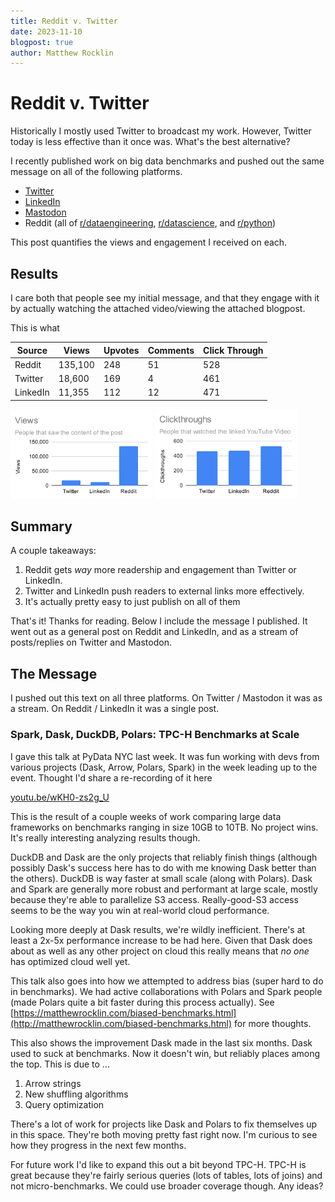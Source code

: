 ```yaml
---
title: Reddit v. Twitter
date: 2023-11-10
blogpost: true
author: Matthew Rocklin
---
```


Reddit v. Twitter
=================

Historically I mostly used Twitter to broadcast my work.
However, Twitter today is less effective than it once was.
What's the best alternative?

I recently published work on big data benchmarks and pushed out the same
message on all of the following platforms.

-  [Twitter](https://twitter.com/mrocklin/status/1721879714871316512)
-  [LinkedIn](https://www.linkedin.com/posts/mrocklin_spark-dask-duckdb-polars-tpc-h-benchmarks-activity-7127650276966113280-4DTf?utm_source=share&utm_medium=member_desktop)
-  [Mastodon](https://fosstodon.org/@mrocklin/111369552234850135)
-  Reddit (all of
   [r/dataengineering](https://www.reddit.com/r/dataengineering/comments/17puedp/spark_dask_duckdb_polars_tpch_benchmarks_at_scale/),
   [r/datascience](https://www.reddit.com/r/datascience/comments/17qm6ob/spark_dask_duckdb_polars_tpch_benchmarks_at_scale/), and
   [r/python](https://www.reddit.com/r/Python/comments/17pwxfn/spark_dask_duckdb_polars_tpch_benchmarks_at_scale/))

This post quantifies the views and engagement I received on each.

Results
-------

I care both that people see my initial message, and that they engage with it by
actually watching the attached video/viewing the attached blogpost.

This is what


| Source     | Views      | Upvotes      | Comments       | Click Through  |
| ---------- | ---------- | ------------ | -------------- | -------------- |
| Reddit     |    135,100 |  248         |    51          |    528         |
| Twitter    |     18,600 |  169         |     4          |    461         |
| LinkedIn   |     11,355 |  112         |    12          |    471         |


<img src="images/social-views.svg" width="45%"/>
<img src="images/social-clickthroughs.svg" width="45%"/>

Summary
-------

A couple takeaways:

1.  Reddit gets *way* more readership and engagement than Twitter or LinkedIn.
2.  Twitter and LinkedIn push readers to external links more effectively.
3.  It's actually pretty easy to just publish on all of them

That's it!  Thanks for reading.  Below I include the message I published.  It
went out as a general post on Reddit and LinkedIn, and as a stream of
posts/replies on Twitter and Mastodon.


The Message
-----------

I pushed out this text on all three platforms.  On Twitter / Mastodon it was as
a stream.  On Reddit / LinkedIn it was a single post.

### Spark, Dask, DuckDB, Polars: TPC-H Benchmarks at Scale

I gave this talk at PyData NYC last week. It was fun working with devs from various projects (Dask, Arrow, Polars, Spark) in the week leading up to the event. Thought I'd share a re-recording of it here

[youtu.be/wKH0-zs2g_U](https://youtu.be/wKH0-zs2g_U)

This is the result of a couple weeks of work comparing large data frameworks on benchmarks ranging in size 10GB to 10TB. No project wins. It's really interesting analyzing results though.

DuckDB and Dask are the only projects that reliably finish things (although possibly Dask's success here has to do with me knowing Dask better than the others). DuckDB is way faster at small scale (along with Polars). Dask and Spark are generally more robust and performant at large scale, mostly because they're able to parallelize S3 access. Really-good-S3 access seems to be the way you win at real-world cloud performance.

Looking more deeply at Dask results, we're wildly inefficient. There's at least a 2x-5x performance increase to be had here. Given that Dask does about as well as any other project on cloud this really means that *no one* has optimized cloud well yet.

This talk also goes into how we attempted to address bias (super hard to do in benchmarks). We had active collaborations with Polars and Spark people (made Polars quite a bit faster during this process actually). See [https://matthewrocklin.com/biased-benchmarks.html](http://matthewrocklin.com/biased-benchmarks.html) for more thoughts.

This also shows the improvement Dask made in the last six months. Dask used to suck at benchmarks. Now it doesn't win, but reliably places among the top. This is due to ...

1. Arrow strings
2. New shuffling algorithms
3. Query optimization

There's a lot of work for projects like Dask and Polars to fix themselves up in this space. They're both moving pretty fast right now. I'm curious to see how they progress in the next few months.

For future work I'd like to expand this out a bit beyond TPC-H. TPC-H is great because they're fairly serious queries (lots of tables, lots of joins) and not micro-benchmarks. We could use broader coverage though. Any ideas?
